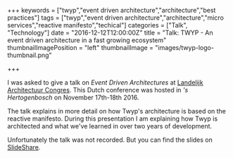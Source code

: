 +++
keywords = ["twyp","event driven architecture","architecture","best practices"]
tags = ["twyp","event driven architecture","architecture","micro services","reactive manifesto","techical"]
categories = ["Talk", "Technology"]
date = "2016-12-12T12:00:00Z"
title = "Talk: TWYP - An event driven architecture in a fast growing ecosystem"
thumbnailImagePosition = "left"
thumbnailImage = "images/twyp-logo-thumbnail.png"

+++

I was asked to give a talk on *Event Driven Architectures* at [Landelijk Architectuur Congres](http://www.laccongres.nl/).
 This Dutch conference was hosted in _'s Hertogenbosch_ on November 17th-18th 2016.

The talk explains in more detail on how Twyp's architecture is based on the reactive manifesto.
During this presentation I am explaining how Twyp is architected and what we've learned in over two years of development.

Unfortunately the talk was not recorded. But you can find the slides on [SlideShare](https://www.slideshare.net/SanderdeGroot3/twyp-an-event-driven-architecture-in-a-fast-growing-ecosystem).